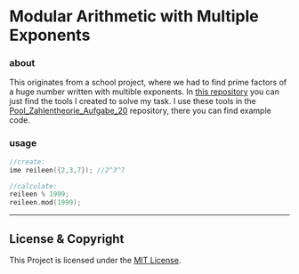# Modular Arithmetic with Multiple Exponents

### about
This originates from a school project, where we had to find prime factors of a huge number written with multible exponents. In [this repository](https://github.com/simonandreashuber/mame) you can just find the tools I created to solve my task. I use these tools in the [Pool_Zahlentheorie_Aufgabe_20](https://github.com/simonandreashuber/Pool_Zahlentheorie_Aufgabe_20) repository, there you can find example code.

### usage

```C++
//create:
ime reileen({2,3,7}); //2^3^7

//calculate:
reileen % 1999;
reileen.mod(1999);
```
---

## License & Copyright
This Project is licensed under the [MIT License](LICENSE).
